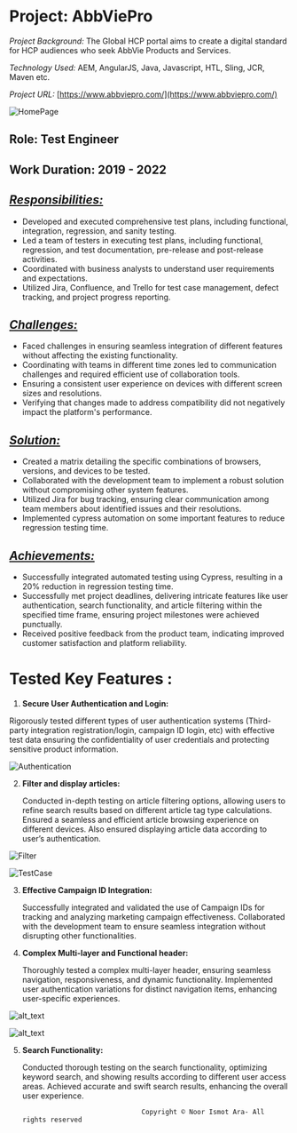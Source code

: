 
# **Project: AbbViePro**

_Project Background:_ The Global HCP portal aims to create a digital standard for HCP audiences who seek AbbVie Products and Services.

_Technology Used:_ AEM, AngularJS, Java, Javascript, HTL, Sling, JCR, Maven etc.

_Project URL:_ [https://www.abbviepro.com/](https://www.abbviepro.com/)




![HomePage](Home.png)



## Role: Test Engineer


## Work Duration: 2019 - 2022


## _<span style="text-decoration:underline;">Responsibilities:</span>_



* Developed and executed comprehensive test plans, including functional, integration, regression, and sanity testing.
* Led a team of testers in executing test plans, including functional, regression, and test documentation, pre-release and post-release activities.
* Coordinated with business analysts to understand user requirements and expectations.
* Utilized Jira, Confluence, and Trello for test case management, defect tracking, and project progress reporting.


## _<span style="text-decoration:underline;">Challenges:</span>_



* Faced challenges in ensuring seamless integration of different features without affecting the existing functionality.
* Coordinating with teams in different time zones led to communication challenges and required efficient use of collaboration tools.
* Ensuring a consistent user experience on devices with different screen sizes and resolutions.
* Verifying that changes made to address compatibility did not negatively impact the platform's performance.


## _<span style="text-decoration:underline;">Solution:</span>_



* Created a matrix detailing the specific combinations of browsers, versions, and devices to be tested.
* Collaborated with the development team to implement a robust solution without compromising other system features.
* Utilized Jira for bug tracking, ensuring clear communication among team members about identified issues and their resolutions.
* Implemented cypress automation on some important features to reduce regression testing time.


## _<span style="text-decoration:underline;">Achievements:</span>_



* Successfully integrated automated testing using Cypress, resulting in a 20% reduction in regression testing time.
* Successfully met project deadlines, delivering intricate features like user authentication, search functionality, and article filtering within the specified time frame, ensuring project milestones were achieved punctually.
* Received positive feedback from the product team, indicating improved customer satisfaction and platform reliability.






  





# Tested Key Features :






1. **Secure User Authentication and Login:**

Rigorously tested different types of user authentication systems (Third-party integration registration/login, campaign ID login, etc) with effective test data ensuring the confidentiality of user credentials and protecting sensitive product information.




![Authentication](AuthenticationAbbViePro.png)







2. **Filter and display articles:**

    Conducted in-depth testing on article filtering options, allowing users to refine search results based on different article tag type calculations. Ensured a seamless and efficient article browsing experience on different devices. Also ensured displaying article data according to user’s authentication.



![Filter](ArticleAbbViePro.png)





![TestCase](testCase.png)




3. **Effective Campaign ID Integration:**

    Successfully integrated and validated the use of Campaign IDs for tracking and analyzing marketing campaign effectiveness. Collaborated with the development team to ensure seamless integration without disrupting other functionalities.

4. **Complex Multi-layer and Functional header:**

    Thoroughly tested a complex multi-layer header, ensuring seamless navigation, responsiveness, and dynamic functionality. Implemented user authentication variations for distinct navigation items, enhancing user-specific experiences.




![alt_text](multiheaderAbbViepro.png)


![alt_text](responsiveheader.png)




5. **Search Functionality:**

    Conducted thorough testing on the search functionality, optimizing keyword search, and showing results according to different user access areas. Achieved accurate and swift search results, enhancing the overall user experience.







                                     Copyright © Noor Ismot Ara- All rights reserved
